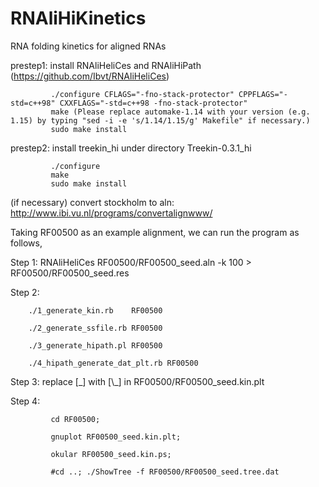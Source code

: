 # RNAliHiKinetics
RNA folding kinetics for aligned RNAs

prestep1: install RNAliHeliCes and RNAliHiPath (https://github.com/Ibvt/RNAliHeliCes)

             ./configure CFLAGS="-fno-stack-protector" CPPFLAGS="-std=c++98" CXXFLAGS="-std=c++98 -fno-stack-protector"
             make (Please replace automake-1.14 with your version (e.g. 1.15) by typing "sed -i -e 's/1.14/1.15/g' Makefile" if necessary.)
             sudo make install

prestep2: install treekin_hi under directory Treekin-0.3.1_hi

             ./configure
             make
             sudo make install

(if necessary) convert stockholm to aln: http://www.ibi.vu.nl/programs/convertalignwww/

Taking RF00500 as an example alignment, we can run the program as follows,

Step 1: RNAliHeliCes RF00500/RF00500_seed.aln -k 100 > RF00500/RF00500_seed.res

Step 2: 

        ./1_generate_kin.rb    RF00500

        ./2_generate_ssfile.rb RF00500
        
        ./3_generate_hipath.pl RF00500
        
        ./4_hipath_generate_dat_plt.rb RF00500

Step 3: replace [_] with [\\\_] in RF00500/RF00500_seed.kin.plt

Step 4:                      

             cd RF00500;
             
             gnuplot RF00500_seed.kin.plt;
             
             okular RF00500_seed.kin.ps;
             
             #cd ..; ./ShowTree -f RF00500/RF00500_seed.tree.dat
